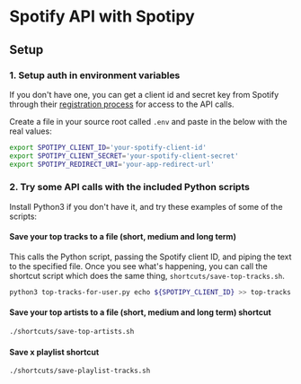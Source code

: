 # Spotify API with Spotipy

## Setup

### 1. Setup auth in environment variables

If you don't have one, you can get a client id and secret key from Spotify through their [registration process](https://developer.spotify.com/my-applications/) for access to the API calls.

Create a file in your source root called `.env` and paste in the below with the real values:

```bash
export SPOTIPY_CLIENT_ID='your-spotify-client-id'
export SPOTIPY_CLIENT_SECRET='your-spotify-client-secret'
export SPOTIPY_REDIRECT_URI='your-app-redirect-url'
```

### 2. Try some API calls with the included Python scripts

Install Python3 if you don't have it, and try these examples of some of the scripts:

#### Save your top tracks to a file (short, medium and long term)

This calls the Python script, passing the Spotify client ID, and piping the text to the specified file. Once you see what's happening, you can call the shortcut script which does the same thing, `shortcuts/save-top-tracks.sh`.

```bash
python3 top-tracks-for-user.py echo ${SPOTIPY_CLIENT_ID} >> top-tracks.md
```

#### Save your top artists to a file (short, medium and long term) shortcut

```bash
./shortcuts/save-top-artists.sh
```

#### Save x playlist shortcut

```bash
./shortcuts/save-playlist-tracks.sh
```
